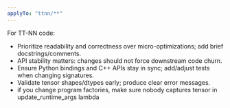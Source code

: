 ```yaml
---
applyTo: "ttnn/**"
---
```


For TT-NN code:

- Prioritize readability and correctness over micro-optimizations; add brief docstrings/comments.
- API stability matters: changes should not force downstream code churn.
- Ensure Python bindings and C++ APIs stay in sync; add/adjust tests when changing signatures.
- Validate tensor shapes/dtypes early; produce clear error messages.
- if you change program factories, make sure nobody captures tensor in update_runtime_args lambda
